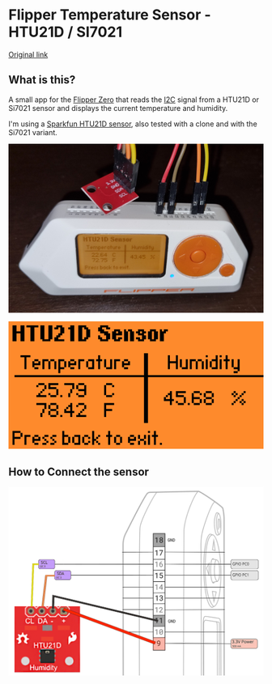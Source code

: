 # Flipper Temperature Sensor - HTU21D / SI7021

[Original link](https://github.com/Mywk/FlipperTemperatureSensor)

## What is this?

A small app for the [Flipper Zero](https://flipperzero.one) that reads the [I2C](https://en.wikipedia.org/wiki/I%C2%B2C) signal from a HTU21D or Si7021 sensor and displays the current temperature and humidity.

I'm using a [Sparkfun HTU21D sensor](https://learn.sparkfun.com/tutorials/htu21d-humidity-sensor-hookup-guide), also tested with a clone and with the Si7021 variant.

![Flipper Temperature Sensor](docs/Flipper.png)

![App](docs/App.png)

## How to Connect the sensor
![Connection](docs/Connection.png)


